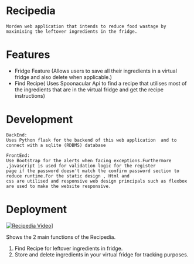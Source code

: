# Recipedia
```
Morden web application that intends to reduce food wastage by maximising the leftover ingredients in the fridge.
```
# Features
- Fridge Feature (Allows users to save all their ingredients in a virtual fridge and also delete when applicable.)
- Find Recipe( Uses Spoonacular Api to find a recipe that utilises most of the ingredients that are in the virtual fridge
               and get the recipe instructions)
               
               
# Development
```
BackEnd:
Uses Python flask for the backend of this web application  and to connect with a sqlite (RDBMS) database

FrontEnd:
Use Bootstrap for the alerts when facing exceptions.Furthermore ,javascript is used for validation logic for the register
page if the password doesn't match the comfirm password section to reduce runtime.For the static design , Html and 
css are utilised and responsive web design principals such as flexbox are used to make the website responsive.
```


# Deployment
[![Recipedia Video](http://img.youtube.com/vi/RurqXAiLmqE/0.jpg)](http://www.youtube.com/watch?v=RurqXAiLmqE "Recipedia")]

Shows the 2 main functions of the Recipedia.
1. Find Recipe for leftover ingredients in fridge.
2. Store and delete ingredients in your virtual fridge for tracking purposes.

